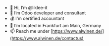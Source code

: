 - 👋 Hi, I’m @liklee-it
- 👀 I’m Odoo developer and consultant
- 💰 I'm certified accountant
- 🌱 I’m located in Frankfurt am Main, Germany
- 📫 Reach me under [https://www.alwinen.de/](https://www.alwinen.de/contactus)


<!---
liklee-it/liklee-it is a ✨ special ✨ repository because its `README.md` (this file) appears on your GitHub profile.
You can click the Preview link to take a look at your changes.
--->
